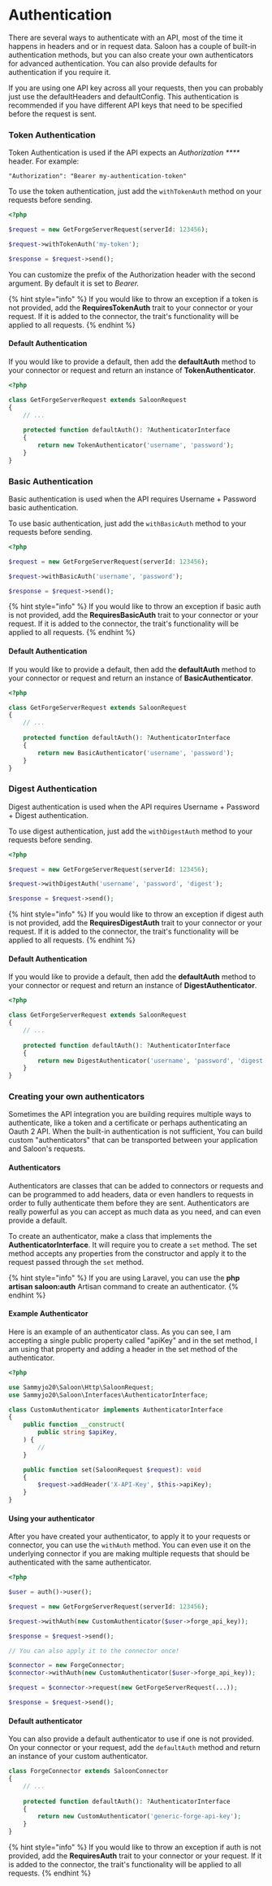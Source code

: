 # Authentication

There are several ways to authenticate with an API, most of the time it happens in headers and or in request data. Saloon has a couple of built-in authentication methods, but you can also create your own authenticators for advanced authentication. You can also provide defaults for authentication if you require it.

If you are using one API key across all your requests, then you can probably just use the defaultHeaders and defaultConfig. This authentication is recommended if you have different API keys that need to be specified before the request is sent. 

### Token Authentication

Token Authentication is used if the API expects an _Authorization ****_ header. For example:

```http
"Authorization": "Bearer my-authentication-token"
```

To use the token authentication, just add the `withTokenAuth` method on your requests before sending.

```php
<?php

$request = new GetForgeServerRequest(serverId: 123456);

$request->withTokenAuth('my-token');

$response = $request->send();
```

You can customize the prefix of the Authorization header with the second argument. By default it is set to _Bearer._

{% hint style="info" %}
If you would like to throw an exception if a token is not provided, add the **RequiresTokenAuth** trait to your connector or your request. If it is added to the connector, the trait's functionality will be applied to all requests.
{% endhint %}

#### Default Authentication

If you would like to provide a default, then add the **defaultAuth** method to your connector or request and return an instance of **TokenAuthenticator**.

```php
<?php

class GetForgeServerRequest extends SaloonRequest
{
    // ...
    
    protected function defaultAuth(): ?AuthenticatorInterface
    {
        return new TokenAuthenticator('username', 'password');
    }
}
```

### Basic Authentication

Basic authentication is used when the API requires Username + Password basic authentication.

To use basic authentication, just add the `withBasicAuth` method to your requests before sending.

```php
<?php

$request = new GetForgeServerRequest(serverId: 123456);

$request->withBasicAuth('username', 'password');

$response = $request->send();
```

{% hint style="info" %}
If you would like to throw an exception if basic auth is not provided, add the **RequiresBasicAuth** trait to your connector or your request. If it is added to the connector, the trait's functionality will be applied to all requests.
{% endhint %}

#### Default Authentication

If you would like to provide a default, then add the **defaultAuth** method to your connector or request and return an instance of **BasicAuthenticator**.

```php
<?php

class GetForgeServerRequest extends SaloonRequest
{
    // ...
    
    protected function defaultAuth(): ?AuthenticatorInterface
    {
        return new BasicAuthenticator('username', 'password');
    }
}
```

### Digest Authentication

Digest authentication is used when the API requires Username + Password + Digest authentication.

To use digest authentication, just add the `withDigestAuth` method to your requests before sending.

```php
<?php

$request = new GetForgeServerRequest(serverId: 123456);

$request->withDigestAuth('username', 'password', 'digest');

$response = $request->send();
```

{% hint style="info" %}
If you would like to throw an exception if digest auth is not provided, add the **RequiresDigestAuth** trait to your connector or your request. If it is added to the connector, the trait's functionality will be applied to all requests.
{% endhint %}

#### Default Authentication

If you would like to provide a default, then add the **defaultAuth** method to your connector or request and return an instance of **DigestAuthenticator**.

```php
<?php

class GetForgeServerRequest extends SaloonRequest
{
    // ...
    
    protected function defaultAuth(): ?AuthenticatorInterface
    {
        return new DigestAuthenticator('username', 'password', 'digest');
    }
}
```

### Creating your own authenticators

Sometimes the API integration you are building requires multiple ways to authenticate, like a token and a certificate or perhaps authenticating an Oauth 2 API. When the built-in authentication is not sufficient, You can build custom "authenticators" that can be transported between your application and Saloon's requests.

#### Authenticators

Authenticators are classes that can be added to connectors or requests and can be programmed to add headers, data or even handlers to requests in order to fully authenticate them before they are sent. Authenticators are really powerful as you can accept as much data as you need, and can even provide a default.

To create an authenticator, make a class that implements the **AuthenticatorInterface**. It will require you to create a `set` method. The set method accepts any properties from the constructor and apply it to the request passed through the `set` method.

{% hint style="info" %}
If you are using Laravel, you can use the **php artisan saloon:auth** Artisan command to create an authenticator.
{% endhint %}

#### Example Authenticator

Here is an example of an authenticator class. As you can see, I am accepting a single public property called "apiKey" and in the set method, I am using that property and adding a header in the set method of the authenticator.

```php
<?php

use Sammyjo20\Saloon\Http\SaloonRequest;
use Sammyjo20\Saloon\Interfaces\AuthenticatorInterface;

class CustomAuthenticator implements AuthenticatorInterface
{
    public function __construct(
        public string $apiKey,
    ) {
        //
    }

    public function set(SaloonRequest $request): void
    {
        $request->addHeader('X-API-Key', $this->apiKey);
    }
}
```

#### Using your authenticator

After you have created your authenticator, to apply it to your requests or connector, you can use the `withAuth` method. You can even use it on the underlying connector if you are making multiple requests that should be authenticated with the same authenticator.

```php
<?php

$user = auth()->user();

$request = new GetForgeServerRequest(serverId: 123456);

$request->withAuth(new CustomAuthenticator($user->forge_api_key));

$response = $request->send();

// You can also apply it to the connector once!

$connector = new ForgeConnector;
$connector->withAuth(new CustomAuthenticator($user->forge_api_key));

$request = $connector->request(new GetForgeServerRequest(...));

$response = $request->send();
```

#### Default authenticator

You can also provide a default authenticator to use if one is not provided. On your connector or your request, add the `defaultAuth` method and return an instance of your custom authenticator.

```php
class ForgeConnector extends SaloonConnector
{
    // ...
    
    protected function defaultAuth(): ?AuthenticatorInterface
    {
        return new CustomAuthenticator('generic-forge-api-key');
    }
}
```

{% hint style="info" %}
If you would like to throw an exception if auth is not provided, add the **RequiresAuth** trait to your connector or your request. If it is added to the connector, the trait's functionality will be applied to all requests.
{% endhint %}
